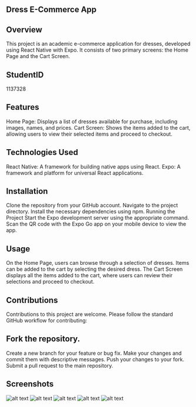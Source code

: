 ## Dress E-Commerce App
## Overview
This project is an academic e-commerce application for dresses, developed using React Native with Expo. It consists of two primary screens: the Home Page and the Cart Screen.
## StudentID
1137328
## Features
Home Page: Displays a list of dresses available for purchase, including images, names, and prices.
Cart Screen: Shows the items added to the cart, allowing users to view their selected items and proceed to checkout.
## Technologies Used
React Native: A framework for building native apps using React.
Expo: A framework and platform for universal React applications.
## Installation
Clone the repository from your GitHub account.
Navigate to the project directory.
Install the necessary dependencies using npm.
Running the Project
Start the Expo development server using the appropriate command.
Scan the QR code with the Expo Go app on your mobile device to view the app.
## Usage
On the Home Page, users can browse through a selection of dresses.
Items can be added to the cart by selecting the desired dress.
The Cart Screen displays all the items added to the cart, where users can review their selections and proceed to checkout.
## Contributions
Contributions to this project are welcome. Please follow the standard GitHub workflow for contributing:
## Fork the repository.
Create a new branch for your feature or bug fix.
Make your changes and commit them with descriptive messages.
Push your changes to your fork.
Submit a pull request to the main repository.
## Screenshots
![alt text](assets/screen1.jpg) 
![alt text](assets/screen2.jpg) 
![alt text](assets/screen3.jpg) 
![alt text](assets/screen4.jpg) 
![alt text](assets/screen5.jpg)